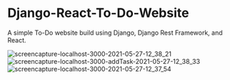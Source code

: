 # Django-React-To-Do-Website
A simple To-Do website build using Django, Django Rest Framework, and React.

![screencapture-localhost-3000-2021-05-27-12_38_21](https://user-images.githubusercontent.com/71818189/119781717-f78f8400-bee8-11eb-9f8d-a58aa54805ad.png)
![screencapture-localhost-3000-addTask-2021-05-27-12_38_33](https://user-images.githubusercontent.com/71818189/119781730-f9f1de00-bee8-11eb-83fd-819fa6df4d07.png)
![screencapture-localhost-3000-2021-05-27-12_37_54](https://user-images.githubusercontent.com/71818189/119781735-fa8a7480-bee8-11eb-9c36-630472f1872a.png)
